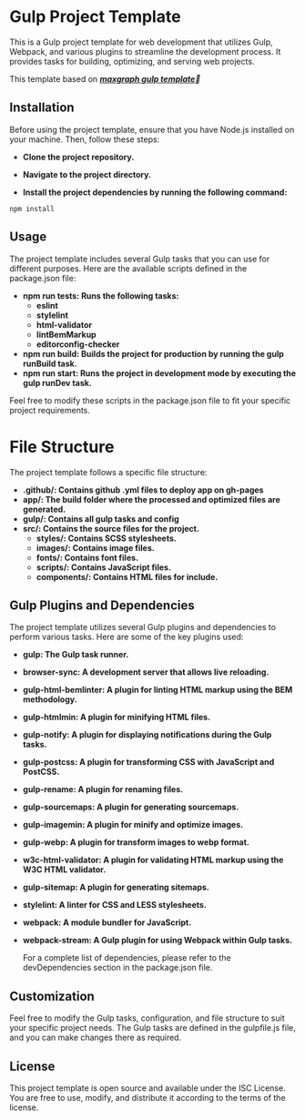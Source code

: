 # Gulp Project Template

This is a Gulp project template for web development that utilizes Gulp, Webpack, and various plugins to streamline the development process. It provides tasks for building, optimizing, and serving web projects.

This template based on **_[maxgraph gulp template](https://github.com/maxdenaro/gulp-maxgraph):bank:_**

## Installation

Before using the project template, ensure that you have Node.js installed on your machine. Then, follow these steps:

- **Clone the project repository.**

- **Navigate to the project directory.**

- **Install the project dependencies by running the following command:**

```
npm install
```

## Usage

The project template includes several Gulp tasks that you can use for different purposes. Here are the available scripts defined in the package.json file:

- **npm run tests: Runs the following tasks:**
  - **eslint**
  - **stylelint**
  - **html-validator**
  - **lintBemMarkup**
  - **editorconfig-checker**
- **npm run build: Builds the project for production by running the gulp runBuild task.**
- **npm run start: Runs the project in development mode by executing the gulp runDev task.**

Feel free to modify these scripts in the package.json file to fit your specific project requirements.

# File Structure

The project template follows a specific file structure:

- **.github/: Contains github .yml files to deploy app on gh-pages**
- **app/: The build folder where the processed and optimized files are generated.**
- **gulp/: Contains all gulp tasks and config**
- **src/: Contains the source files for the project.**
  - **styles/: Contains SCSS stylesheets.**
  - **images/: Contains image files.**
  - **fonts/: Contains font files.**
  - **scripts/: Contains JavaScript files.**
  - **components/: Contains HTML files for include.**

## Gulp Plugins and Dependencies

The project template utilizes several Gulp plugins and dependencies to perform various tasks. Here are some of the key plugins used:

- **gulp: The Gulp task runner.**
- **browser-sync: A development server that allows live reloading.**
- **gulp-html-bemlinter: A plugin for linting HTML markup using the BEM methodology.**
- **gulp-htmlmin: A plugin for minifying HTML files.**
- **gulp-notify: A plugin for displaying notifications during the Gulp tasks.**
- **gulp-postcss: A plugin for transforming CSS with JavaScript and PostCSS.**
- **gulp-rename: A plugin for renaming files.**
- **gulp-sourcemaps: A plugin for generating sourcemaps.**
- **gulp-imagemin: A plugin for minify and optimize images.**
- **gulp-webp: A plugin for transform images to webp format.**
- **w3c-html-validator: A plugin for validating HTML markup using the W3C HTML validator.**
- **gulp-sitemap: A plugin for generating sitemaps.**
- **stylelint: A linter for CSS and LESS stylesheets.**
- **webpack: A module bundler for JavaScript.**
- **webpack-stream: A Gulp plugin for using Webpack within Gulp tasks.**

  For a complete list of dependencies, please refer to the devDependencies section in the package.json file.

## Customization

Feel free to modify the Gulp tasks, configuration, and file structure to suit your specific project needs. The Gulp tasks are defined in the gulpfile.js file, and you can make changes there as required.

## License

This project template is open source and available under the ISC License. You are free to use, modify, and distribute it according to the terms of the license.
